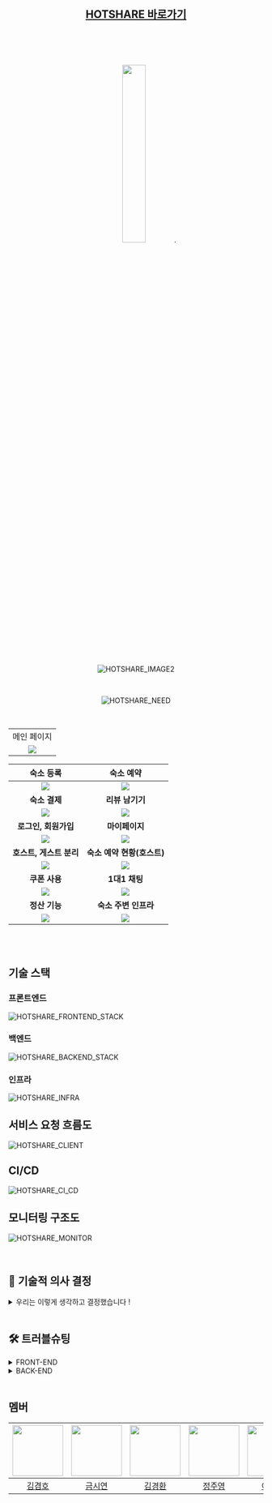 <div align="center">

## [HOTSHARE 바로가기](https://www.hotshare.me)

<br>
<br>
<br>
<br>

<img src="https://github.com/BES-HOTSIX/HOTSIX_BE/assets/96820952/07cbc2a5-b351-4104-b639-fbc556c6b315" width="30%">
.

![HOTSHARE_IMAGE2](https://github.com/BES-HOTSIX/HOTSIX_BE/assets/96820952/23e6638c-f27e-4793-92d1-5a4b6b79897d)

<br>

![HOTSHARE_NEED](https://github.com/BES-HOTSIX/HOTSIX_BE/assets/96820952/aed81452-2ca4-4258-bf72-88650c969bdd)

<br>

<table>
<tr >
<td align="center">
메인 페이지
</td>
</tr>
<tr>
<td align="center">
      <img src='https://github.com/BES-HOTSIX/HOTSIX_BE/assets/96820952/2f8ef39b-d7b3-400a-81fc-a8fe8682b03d'>
    </td>
</tr>
</table>

|                                                        숙소 등록                                                        |                                                         숙소 예약                                                         |
| :---------------------------------------------------------------------------------------------------------------------: | :---------------------------------------------------------------------------------------------------------------------: |
| <img src='https://github.com/BES-HOTSIX/HOTSIX_BE/assets/96820952/7571cfcc-d7d2-4279-8495-673caf4836b1'> | <img src='https://github.com/BES-HOTSIX/HOTSIX_BE/assets/96820952/4dfc2a2d-a128-4794-b833-42db81cd7b92'> |
|                                                     <b>숙소 결제</b>                                                      |                                                <b>리뷰 남기기</b>                                                |
| <img src='https://github.com/BES-HOTSIX/HOTSIX_BE/assets/96820952/10df2906-9dde-4ef1-b8cc-20d8d6df0517'> | <img src='https://github.com/BES-HOTSIX/HOTSIX_BE/assets/96820952/b2d28a96-45b6-4923-aab6-b33dbf93973d'> |
|                                                     <b>로그인, 회원가입</b>                                                      |                                                <b>마이페이지</b>                                                |
| <img src='https://github.com/BES-HOTSIX/HOTSIX_BE/assets/96820952/e83f7dc3-fb10-42a9-815b-ccea533df783'> | <img src='https://github.com/BES-HOTSIX/HOTSIX_BE/assets/96820952/7d2d8389-26e3-4c0e-911a-54c00e3f4aea'> |
|                                                     <b>호스트, 게스트 분리</b>                                                      |                                                <b>숙소 예약 현황(호스트)</b>                                                |
| <img src='https://github.com/BES-HOTSIX/HOTSIX_BE/assets/96820952/73ec9d4a-bb7c-48b2-870f-9c77af3995f6'> | <img src='https://github.com/BES-HOTSIX/HOTSIX_BE/assets/96820952/2b9b22ff-994c-4afe-8788-2aaf18c23330'> |
|                                                     <b>쿠폰 사용</b>                                                      |                                                <b>1대1 채팅</b>                                                |
| <img src='https://github.com/BES-HOTSIX/HOTSIX_BE/assets/96820952/188984c6-8154-4ab2-9ebe-b69b13e714e4'> | <img src='https://github.com/BES-HOTSIX/HOTSIX_BE/assets/96820952/e42a3a10-fbef-4dc1-bd5e-6002146fa0fa'> |
|                                                     <b>정산 기능</b>                                                      |                                                <b>숙소 주변 인프라</b>                                                |
| <img src='https://github.com/BES-HOTSIX/HOTSIX_BE/assets/96820952/fba8c0d9-ba6f-4341-9552-a3d9ff9f5b6f'> | <img src='https://github.com/BES-HOTSIX/HOTSIX_BE/assets/96820952/aa14d9b6-d23c-4b27-8596-f4ea656fd5cb'> |



<br/>



<br>

</div>

## 기술 스택

### 프론트엔드

![HOTSHARE_FRONTEND_STACK](https://github.com/BES-HOTSIX/HOTSIX_BE/assets/96820952/97e5323c-2a55-40b2-93cc-7f619fe5314b)

### 백엔드

![HOTSHARE_BACKEND_STACK](https://github.com/BES-HOTSIX/HOTSIX_BE/assets/96820952/81c19be7-6946-45a6-a055-5ace77c4fd7a)

### 인프라

![HOTSHARE_INFRA](https://github.com/BES-HOTSIX/HOTSIX_BE/assets/96820952/55205781-503d-4ed8-8d61-d5d4b720e227)

## 서비스 요청 흐름도

![HOTSHARE_CLIENT](https://github.com/BES-HOTSIX/HOTSIX_BE/assets/96820952/0f19c6e9-277a-45d7-b222-ab46548aa111)

## CI/CD

![HOTSHARE_CI_CD](https://github.com/BES-HOTSIX/HOTSIX_BE/assets/96820952/41add0f2-7967-4409-b3bc-d2c6bb4c6f7c)

## 모니터링 구조도

![HOTSHARE_MONITOR](https://github.com/BES-HOTSIX/HOTSIX_BE/assets/96820952/251a0f83-9c01-4466-b867-82c7ccf593b4)


<br/>

## 🤔️ 기술적 의사 결정
<details>
<summary>우리는 이렇게 생각하고 결정했습니다 !</summary>

| 요구 사항| 선택지                                                      |핵심 기술을 선택한 이유 및 근거|
|:---|:---------------------------------------------------------|:---|
| 배포 환경 모니터링(로그 추적, 서버 상태 확인) | - Loki, Prometheus, Grafana <br> - ELK Stack(Elasticsearch, Logstash, kibana) | - ElasticSearch는 모든 로그 데이터를 인덱싱하여 저장한다. 그렇기 때문에 많은 컴퓨터 자원은 필요로 하게 된다. 반면 Loki는 로그의 메타데이터(로그 레벨, 어플리케이션 이름, 호스트)에 대해서만 인덱싱을 하기 때문에 저장 공간을 절약할 수 있고, 관리를 단순하게 해준다. <br>  -  Prometheus는 시계열 데이터에 최적화 되어있어 시간의 흐름에 따른 서버 상태를 관찰, 분석, 예측하는데 용이하다. PromQL이를 쿼리 언어를 사용하는데 복잡한 시계열 분석을 쉽게 할 수 있게 해주고 시스템 성능 분석이나 트러블 슈팅에 유리하다. ELK Stack은 로그 데이터의 수집, 검색, 시각화에 특화되어있다. 그렇기 때문에 서버의 상태 분석을 위해서는 추가적인 툴을 사용하여야 하는 불편함이 있다. <br> - Grafana는 Loki와 Prometheus를 시각화 시켜주고 에러 로그 발생 시 슬랙으로 자동 알림이 가는 등의 기능이 있어 서버에 문제가 생겼을 경우 신속하고 유연하게 대처가 가능하다.|
| 숙소 등록과 예약 단계에서 입력된 정보의 상태를 유지하여 데이터의 재사용성 보장 | - Recoil<br>- Redux<br>- Context API<br>- Zustand     | - Recoil은 React의 훅 기반 설계와 잘 통합되어 있다. 또 상태 관련 로직을 재사용할 수 있는 방식으로 구성할 수 있어서 코드의 모듈성과 재사용성을 높여준다. 컴포넌트가 필요로 하는 최소한의 상태 변경만을 감지하여 불필요한 렌더링을 줄이므로 성능 유지에 도움이 된다. <br> - Redux는 상태를 관리하는 강력한 도구이지만, 설정이 복잡하고 보일러플레이트 코드가 많다. 비동기 로직 처리를 위한 추가 미들웨어 사용이 필요하다. <br> - Context API는 React에 내장되어 있어 추가 라이브러리 없이 사용할 수 있지만, 복잡한 상태 관리 로직이나 비동기 작업을 처리하기에 한계가 있다.<br> - Zustand 설정이 쉬운 라이브러리로 간단한 상태 관리에 적합하다. 훅 기반의 인터페이스를 제공한다는 점에서 Recoil과 비슷하지만, Recoil이 React와의 통합과 상태 간 의존성 관리에서 더 강력한 기능을 제공한다. <br> |
| oauth2 로그인, 결제 기능 구현을 위한 외부 api http 요청 | - WebClient <br> - RestTemplate   | - RestTemplate 는 동기 처리만 가능하지만 WebClient 는 동기 처리와 비동기 처리 둘 다 가능하여 보다 유연한 설계가 가능하다 <br> - RestTemplate이 deprecated 될 예정이라는 얘기가 있다 <br> - 현재 수행하고 있는 프로젝트에선 문제가 없지만 향후 이용자가 많은 서버를 처리해야 할 경우 WebClient 의 비동기 방식이 필요해질 수 있다 |
| API 문서 자동화를 위한 라이브러리 |  - Swagger | - 개발자가 개발한 REST API 서비스를 편리하게 문서화 해주고 편리하게 API를 호출하고 테스트 할 수 있다 <br> - 의존성 추가와 코드 몇줄만으로 API 문서 자동화를 할 수 있고, 커스텀이 가능하다 |
| 데이터의 저장 및 관리 | MYSQL  |- 프로젝트가 대용량 및 분산 환경, 효율적인 분석 및 집계작업이 큰 비중을 차지하지 않아서 RDB, NoSQL, Graph Database, Columnar Database 등 다양한 데이터베이스 중 관계형DB를 선택했습니다. <br> - 관계형 데이터베이스에도 MySQL, PostgreSQL, MariaDB 등 다양한 종류가 있는데 이중 안정성과 신뢰성, 확장성이 높고 스프링부트와의 통합 원활한 MySQL을 선택했습니다. <br>  - PostgreSQL은 MySQL과 비교하여 고급 기능과 높은 데이터 무결성과 안정성을 제공하지만 설정이 복잡한 단점이 있습니다. <br> - 마리아디비는 MySQL의 포크로 시작되었지만, MySQL에 비해 커뮤니티 규모가 작다는 단점이 있습니다. |
| 서버 데이터와의 동기화 및 업데이트 |  Tanstack Query | - 데이터 fetching 요청이 있을 때, 이에 대한 loading, error, success 상태를 바로 얻을 수 있다. <br> - 동일한 네트워크 요청이 발생시, 저장된 값을 재사용하여 불필요한 네트워크 요청을 막을 수 있다.  |
|1:1 실시간 채팅 기능 구현|- 순수 WebSocket API<br>- Socket.io<br>- STOMP 및 SockJS|- 순수 WebSocket API는 저수준 API로 높은 성능을 제공하지만, 브라우저 호환성 및 개발의 복잡성이 문제될 수 있다.<br>- Socket.io는 자체 프로토콜과 고수준 API를 제공하여 개발을 단순화하지만, 특정 플랫폼에 종속될 수 있다.<br>- STOMP 및 SockJS는 학습 곡선이 있지만, WebSocket을 지원하지 않는 브라우저에서도 사용할 수 있는 환경을 제공하며 복잡한 실시간 애플리케이션의 개발을 단순화한다. 또 다양한 언어 및 프레임워크에서 지원되어 다양한 환경에서의 개발 및 통합이 용이하다.|
| 대용량 데이터(정산) 처리 |- Spring Batch | - 하드웨어적인 문제를 제외하고는 사용자의 개입 없이 실행될 수 있다. <br> - 문제가 발생할 경우 Batch 내부적으로 기록해주기 때문에 추후 문제가 발생하여도 적절한 조치를 할 수 있다. <br> - 작업에 실패할 경우 성공한 작업물들을 제외하고 완수하지 못한 작업물들에 대해서만 작업을 재개할 수 있다. |
| 일정 주기마다 작업 반복 |- Spring Quartz<br>- Spring Scheduler | - Spring Quartz 의 경우 Clustering 과 실패에 대한 후처리 기능 등 여러가지 기능들을 제공하기 때문에 보다 섬세한 스케줄링이 가능하지만 현재 HotShare에서 필요한 정산 기능은 섬세함을 요하지 않는다. <br> - Spring Quartz 와는 다르게 Spring Scheduler 의 경우 별도의 의존성 추가 없이 사용할 수 있다. <br> - 섬세한 스케줄링이 어려운 대신 진입 장벽이 낮은 Spring Scheduler를 선택하였다.|

</details>

<br/>

## 🛠️ 트러블슈팅

<details>

<summary>FRONT-END</summary>

### AccesToken 만료 시 생기는 문제

|진행 순서| 내용|
|:---|:---|
|😱 문제 &nbsp;&nbsp;&nbsp;&nbsp;&nbsp;&nbsp;&nbsp;&nbsp;&nbsp;&nbsp;&nbsp;&nbsp;&nbsp;&nbsp;|AccessToken 만료가 되면 새로운 AccessToken을 발급받아서 재요청을 보내는 것까지는 정상적으로 작동하는 것을 확인하였다. 근데 저희가 등록, 수정, 삭제 등과 같은 인증이 필요한 요청의 경우 한번 AccessToken 만료로 인해 실패를 한번 하고 새로운 AccessToken을 발급받아서 재요청을 보내기 때문에 처음 실패한 요청으로 인해 Tanstack Query의 useMutation안에 있는 onError에 있는 로직을 수행하게 된다. 그 과정에서 백엔드 서버에 정상적으로 요청이 됐음에도 불구하고 요청이 실패했다는 토스트 메세지와 관련 로직들이 수행되는 문제가 생김. 현재 AccessToken의 만료 기간은 30분으로 설정해놓았기 때문에 30분마다 이런 문제가 발생을 하게 됨.|
|🤔 원인|AccessToken 만료 기한이 30분으로 설정해놓았고 본래의 요청이 AccessToken 만료로 인해 한번 실패한 후 AccessToken을 재발급 받는 요청을 보내고 재요청을 하기 때문.  |
|😭 시도|Axios 인터셉터를 사용했기 때문에 백엔드 서버에 요청을 보내거나 응답을 받을 때 인터셉터에서 처리하는 부분이 많았다. 인터셉터에 대한 이해가 부족한 것 같아 일단 Axios 인터셉터에 대해 공부하였다. 그리고 서버에서 전역적으로 처리하는 예외에 대해서도 공부하니 어떻게 문제를 해결해야 할 지 감이 왔다.   |
|😄 해결|useMutation의 onError 함수를 자세히 살펴보면 우선 const { statusCode, code } = err ?? {} 이렇게 해서 axios interceptor에서 던진 error에서  statusCode와 code를 가져온다. (?? {} 를 포함시킨 이유는 err가 거의 대부분의 경우 null이나 undefined일리는 없지만 가끔 그런 경우가 있다고 한다. 그래서 ?? {} 를 붙여주었다.) 그럼 statusCode에는 400 BadRequest와 같은 http 상태코드가 들어가고 code에는 Spring 에서 예외 처리를 해준 code가 들어간다. if문을 살펴보면 http 상태코드가 400이고 code가 Spring에서 정의해놓았던 accessToken이 만료되었을때의 code와 일치하면 실행되도록 되어있다. 이 경우에는 실패 로직이 아닌 성공 로직을 수행할 수 있도록 바꿔서 문제를 해결했다. 이 외의 경우에는 error가 발생한 것이므로 else문을 써서 실패 로직을 수행한다. |


### 결제하기 전 예약 정보를 저장한 임시 예약 데이터의 ID를 전역 상태로 관리

|진행 순서| 내용|
|:---|:---|
| 😱 문제 &nbsp;&nbsp;&nbsp;&nbsp;&nbsp;&nbsp;&nbsp;&nbsp;&nbsp;&nbsp;&nbsp;&nbsp;&nbsp;&nbsp;|예약 페이지에서 예약 버튼을 눌러 결제 페이지로 넘어갔을 때 임시 예약 데이터가 생성됨. 결제 페이지에서 뒤로가기 혹은 다른 페이지로 이동하고 다시 예약을 시도하면 또 새로운 임시 예약 데이터가 생성되어 불필요한 데이터가 쌓임|
|🤔 원인|결제 페이지에서 예약 데이터의 id가 필요해서 미리 예약 데이터를 생성하는데 결제까지 완료되지 않은 데이터에 대해 따로 처리하지 않음|
|😭 시도| Recoil을 이용해서 생성된 임시 예약 데이터의 상태 관리를 하고자 함 |
|😄 해결|Recoil을 사용하여 클라이언트 측에서 세션스토리지를 활용해 임시 예약 데이터의 ID를 전역 상태로 관리하게 구현했다. 숙소 예약 페이지에서 결제 페이지로 넘어갈 때, 임시로 생성된 예약 데이터의 ID가 reserveIdState에 저장된다. 저장된 ID를 이용하여 사용자가 결제를 완료하지 않고 다른 페이지로 이동했다가 다시 예약을 시도할 경우, 기존의 임시 예약 데이터를 재사용할 수 있다. Recoil의 atom을 사용하여 상태를 정의하고, useRecoilState 훅을 통해 해당 상태를 컴포넌트에서 읽고 쓸 수 있게 했으며, recoilPersist로 상태를 영속화하여 페이지를 새로고침해도 유지되도록 했다.|

### Input, Checkbox 연동

|진행 순서| 내용|
|:---|:---|
| 😱 문제 &nbsp;&nbsp;&nbsp;&nbsp;&nbsp;&nbsp;&nbsp;&nbsp;&nbsp;&nbsp;&nbsp;&nbsp;&nbsp;&nbsp;|가격을 설정하는 input 을 설정할 때 체크할 경우 최대금액을 입력해주는 checkbox를 추가하려고 했다. 이때 체크할 경우 동적으로 지정된 최대 금액을 입력해주지만 체크를 해제를 할 경우엔 최대 금액으로 유지되었다.|
|🤔 원인|체크 했을 경우의 로직과 별개로 체크를 해제했을 경우의 로직이 따로 필요하다|
|😭 시도| useState 를 활용하여 체크할 경우 기존의 최대 금액 설정 동작은 그대로 유지하면서도 추가로 체크 이전의 값을 저장하는 동작을 추가 |
|😄 해결|체크를 해제할 경우엔 저장했던 값을 현재 금액으로 설정함으로써 해결하였다. 이로써 사용자는 체크할 경우 최대 금액을, 체크를 해제할 경우엔 체크하기 전의 금액을 설정할 수 있다. |

### 페이지네이션 컴포넌트 리렌더링 문제

|진행 순서| 내용|
|:---|:---|
| 😱 문제 &nbsp;&nbsp;&nbsp;&nbsp;&nbsp;&nbsp;&nbsp;&nbsp;&nbsp;&nbsp;&nbsp;&nbsp;&nbsp;&nbsp;|페이지네이션을 구현할때 페이지를 이동할시 페이지네이션 컴포넌트도 리렌더링이 발생.|
|🤔 원인|페이지를 이동할때마다 response 값이 새로 받아와지면서 response 내부의 totalpage 값을 사용하는 페이지네이션 컴포넌트도 리렌더링 됨|
|😭 시도| usememo를 통해 totalpage값이 바뀌지 않는다면 리렌더링하지 않도록 변경, 하지만 usequery를 통해 데이터를 불러오는 과정에서 기존 데이터에 변경 사항이 발생하기때문에 해결되지 않음 |
|😄 해결| useMemo와 useQuery의 keepPreviousData 옵션을 동시에 활용하여 이전 데이터를 유지하도록 설정했습니다. 이렇게 하면 useQuery가 새로운 데이터를 불러오면서 이전 데이터를 유지할 수 있어, 페이지 이동 시에도 컴포넌트의 리렌더링을 최소화할 수 있었습니다. |

### 전체 리뷰 불러오기

|진행 순서| 내용|
|:---|:---|
| 😱 문제 &nbsp;&nbsp;&nbsp;&nbsp;&nbsp;&nbsp;&nbsp;&nbsp;&nbsp;| 전체 리뷰 목록을 불러오는 도중에 "TypeError: allReviews.map is not a function" 에러가 발생|
|🤔 원인| 리뷰 목록이 로드되기 전에 컴포넌트에서 allReviews를 매핑하려고 시도하고 있어서 발생 |
|😭 시도| Array.isArray(recentReviews)로 배열인지 확인, allReviews가 로드된 후에 매핑하도록 하기 위해 useEffect를 사용하여 비동기 처리를 추가 |
|😄 해결| useEffect를 이용하여 데이터 로드가 완료된 후에 매핑하도록 수정 |


### 멀티파트 요청 관련

|진행 순서| 내용|
|:---|:---|
| 😱 문제 &nbsp;&nbsp;&nbsp;&nbsp;&nbsp;&nbsp;&nbsp;&nbsp;&nbsp;| 이미지와 string 타입을 하나의 폼으로 묶어서 요청할 때 오류 발생.|
|🤔 원인| 이미지와 string 타입을 함께 백엔드에 요청을 보낼 때 multipart/form-data 형식을 사용하지 않았기 때문에 발생 |
|😭 시도| string 데이터만 보내고 이미지를 따로 보내는 방식 시도. |
|😄 해결|이미지를 외부 서비스를 이용하여 올리고 url을 받아서 string 타입으로 변경 후 요청하는 방식으로 해결. |


</details>

<details>

<summary>BACK-END</summary>

### 예약 페이지 날짜 선택 시 예약되어 있는 날짜는 선택 불가능

|진행 순서| 내용|
|:---|:---|
| 😱 문제 &nbsp;&nbsp;&nbsp;&nbsp;&nbsp;&nbsp;&nbsp;&nbsp;&nbsp;&nbsp;&nbsp;&nbsp;&nbsp;&nbsp;| 예약 페이지에서 이미 예약되어 있는 날짜는 선택이 불가능해야 하고, 날짜 선택 시 체크인 날짜와 체크아웃 날짜는 동일하게 선택되면 안 된다. 그런데 비활성화 된 날짜 사이에 하루만 예약되어 있지 않은 날짜가 있는 경우, 그 날짜가 체크인 날짜로 선택 가능해지면서 체크아웃 날짜가 예약이 불가능한 그 다음날로 선택되었다.|
|🤔 원인| 초기의 체크아웃 날짜를 무조건 체크인 날짜의 다음 날로 지정했다. 사용자가 날짜를 선택하지 않으면 비활성화 시키는 날짜 목록에 들어있는 날짜도 선택된 것처럼 변수에 값이 들어가고 있었다.|
|😭 시도|애초에 예약되어 있는 날짜 목록을 보낼 때, 중간에 하루만 선택 가능한 날짜가 있으면 그 날짜도 목록에 포함시켜서 비활성화 시키고자 했다.  |
|😄 해결|예약 내역 테이블에서 해당 숙소로 예약되어 있는 모든 데이터를 불러와서 체크인/체크아웃 날짜를 현재 날짜와 비교했다. 현재 날짜부터 그 이후의 날짜들 중 체크인 날짜부터 체크아웃 날짜 사이의 모든 날짜를 리스트에 추가했다. 날짜 리스트를 정렬한 뒤, 연속되지 않는 날짜가 나올 때 그 간격을 식별해서 간격이 하루인 경우 그 날짜도 리스트에 추가했다. 이렇게 예약 기능에서 체크인 날짜와 체크아웃 날짜가 동일할 수 없다는 것을 고려하여 예약이 불가능한 날짜 사이에 선택이 가능한 날짜가 하루만 들어있는 경우가 생기는 것을 배제했더니 날짜 선택 로직 구현이 간단해졌다.|


### 스웨거 API 테스트 쿠키 생성 문제

|진행 순서| 내용|
|:---|:---|
| 😱 문제 &nbsp;&nbsp;&nbsp;&nbsp;&nbsp;&nbsp;&nbsp;&nbsp;&nbsp;&nbsp;&nbsp;&nbsp;&nbsp;&nbsp;| 스웨거 환경을 구성하면서 Refresh Token이 필요한 API 테스트 도중 쿠키가 안넘어가는 문제가 생김|
|🤔 원인 | Spring boot 에서 보내는 Cookie의 도메인 설정(127.0.0.1)이 스웨거 URL(localhost)의 도메인과 맞지 않아 스웨거 URL에서 쿠키 생성이 되지 않음|
|😭 시도| - 스웨거에서 로그인 API를 통해 쿠키를 받아옴, 하지만 결국 Spring boot 에서 쿠키에 설정된 도메인이 스웨거 URL과 다르기때문에 쿠키 생성이 안됨<br> - 스웨거에서 직접 쿠키값을 헤더에 설정해서 API 요청함, 이 경우 스웨거 공식 문서에서 스웨거에서 쿠키를 직접 헤더에 포함시키는건 지원이 안된다고 확인|
|😄 해결| Spring boot의 설정 파일에서 Cookie의 도메인을 localhost로 변경하여 해결  |

### 잘못된 provider 응답

|진행 순서| 내용|
|:---|:---|
| 😱 문제 &nbsp;&nbsp;&nbsp;&nbsp;&nbsp;&nbsp;&nbsp;&nbsp;&nbsp;&nbsp;&nbsp;&nbsp;&nbsp;&nbsp;| 클라이언트가 OAuthLogin 엔드포인트를 통해 잘못된 provider 를 제공하는 경우에도 200으로 응답|
|🤔 원인|OAuthLogin 메소드에서는 제공된 provider에 따라 다른 동작을 수행하도록 구현되어 있지만, 잘못된 provider에 대한 처리가 없어서 잘못된 provider가 제공될 경우에도 기본적으로 성공 상태 코드(200)가 반환됨|
|😭 시도|잘못된 provider에 대해서는 HTTP 응답 코드를 400으로 변경  |
|😄 해결|OAuthLogin 메소드에서는 provider가 유효한지 먼저 확인하고 잘못된 provider를 사용할 경우 400 Bad Request를 클라이언트에게 반환하여 오류 해결 가능 |



### WebClient 비동기 환경 내 Transactional 작업 이슈

|진행 순서| 내용|
|:---|:---|
| 😱 문제 &nbsp;&nbsp;&nbsp;&nbsp;&nbsp;&nbsp;&nbsp;&nbsp;&nbsp;&nbsp;&nbsp;&nbsp;&nbsp;&nbsp;| WebClient 를 사용할 경우 CRUD 중 Create 와 Read 에는 문제가 없지만 Update 와 Delete 가 처리되지 않았다.|
|🤔 원인| WebClient 는 비동기를 지원한다. JPA 의 더티체킹은 스레드에 트랜잭션을 할당하고 해당 트랜잭션이 끝나는 시저멩 변화가 있는 모든 엔티티 객체를 데이터베이스에 자동으로 반영해주는데 비동기를 사용할 경우 별도의 스레드를 사용하기 때문에 영속성 컨텍스트의 더티체킹이 적용되지 않는다|
|😭 시도| 생성이나 조회 작업의 경우 WebClient 의 비동기 작업 흐름에 두고 수정과 삭제 작업은 따로 분리하여 수행시키도록 코드를 분리 <br> 하지만 WebClient 흐름 내에서 생성된 값을 사용하지 못할 경우 수행할 수 없는 작업들에서 문제가 잔재|
|😄 해결| block() 메소드를 사용하여 비동기 흐름을 끊고 응답값을 가져와 직접 활용|


### Review 엔티티 필드에 값이 저장되지 않는 문제

|진행 순서| 내용|
|:---|:---|
| 😱 문제 &nbsp;&nbsp;&nbsp;&nbsp;&nbsp;&nbsp;&nbsp;&nbsp;|리뷰 등록 시 rating 값이 항상 null로 저장되는 문제|
|🤔 원인|ReviewService에서 계산된 값이 rating 필드에 저장되지 않음 |
|😭 시도| getRating 메서드를 수정해서 ReviewRequestDTO 클래스에서 계산된 값이 rating 필드에 저장되도록 변경 |
|😄 해결|ReviewService의 addReview 메서드에서 ReviewRequestDTO에서 rating 값을 가져와서 review 객체 생성 시에 설정하도록 수정 |

### 숙소 등록 Swagger 테스트 시 문제 발생 

|진행 순서| 내용|
|:---|:---|
| 😱 문제 &nbsp;&nbsp;&nbsp;&nbsp;&nbsp;&nbsp;&nbsp;&nbsp;&nbsp;&nbsp;&nbsp;&nbsp;&nbsp;&nbsp;| 숙소 등록 시 숙소의 정보와 사진을 함께 받아야 해서 서버에 http 요청 헤더에 mutipart/form-data를 붙이고 숙소 정보는 application/json 그리고 사진을  mutipart/form-data  헤더로 요청을 보내 인자에 값을 넣을 때 각각의 스프링 컨버터로 역직렬화 하여 서비스 로직을 통해 저장하는 형태였다. 하지만 스웨거에서 인자들에 붙어있는 어노테이션이나 메서드 레벨에 붙어있는 어노테이션으로 자동화를 해주면 테스트 시   역직렬화가 되지 않는 오류가 발생.|
|🤔 원인|스웨거가 메서드 인자들에 붙어있는 어노테이션이나 메서드 레벨에 있는 어노테이션을 보고 자동으로 api 문서를 만들어주지만 추가 설정을 해주지 않으면 테스트에 번번히 실패. |
|😭 시도| 스웨거에서도 http요청을 mutipart/form-data로 보내고 숙소 정보, 사진 파일을 각각 application/json, mutipart/form-data로 요청해 역직렬화가 가능하게 만드는 설정들을 계속 찾아보았다.   |
|😄 해결|@Schema(type = "string", format = "binary"))를 숙소 정보 DTO 앞에 붙여주면 숙소 정보 또한 json 형식의 파일을 첨부할 수 있게 되고 사진, 숙소 정보가 각각 역직렬화 되어 테스트를 실행할 수 있었다. |

### Test 환경에서 AOP를 활용한 인증 기능 오작동

|진행 순서| 내용|
|:---|:---|
| 😱 문제 &nbsp;&nbsp;&nbsp;&nbsp;&nbsp;&nbsp;&nbsp;&nbsp;&nbsp;&nbsp;&nbsp;&nbsp;&nbsp;&nbsp;| Controller 에 대한 테스트 코드를 작성 중 로그인 인증을 위한 기능을 활성화하지 않았음에도 에러를 반환하지 않는 문제 발생|
|🤔 원인| HotShare 는 MemberOnlyChecker 라는 AOP 클래스를 통해 현재 요청이 권한을 가지는지 확인하고 있지만 테스트 환경에선 해당 클래스가 작동하지 않음|
|😭 시도| @Import 어노테이션을 통해 MemberOnlyChecker 를 직접 주입시켜보고 관련한 클래스들을 모두 찾아서 직접 주입시켜보았지만 해결되지 않았다.|
|😄 해결| @EnableAspectJAutoProxy 어노테이션을 테스트 클래스에 달아줌으로써 해결할 수 있었다. @EnableAspectJAutoProxy 설정은 개발 환경에서는 기본값으로 설정되어있지만 테스트 환경에선 기본값으로 설정되어있지 않기 때문에 따로 설정을 해줘야 했다. 추가로 MemberOnlyChecker 를 @Import 어노테이션을 통해 주입해줌으로써 로그인 인증 기능을 활성화할 수 있었다.|

</details>

<br/>





## 멤버
|<img src="https://github.com/BES-HOTSIX/HOTSIX_BE/assets/96820952/c601a2f4-db66-40d3-8d7d-079ee1f9bee1" width="100" height="100">|<img src ="https://github.com/BES-HOTSIX/HOTSIX_BE/assets/96820952/ea331acd-c248-45a3-844d-289e2ce3b0d3" width="100" height="100">|<img src ="https://github.com/BES-HOTSIX/HOTSIX_BE/assets/96820952/21b246bc-6147-4eb8-bd9a-e3843608fb00" width="100" height="100">|<img src="https://github.com/BES-HOTSIX/HOTSIX_BE/assets/96820952/fce2229f-8811-4bfa-80a2-a6f3423f2739" width="100" height="100">|<img src ="https://github.com/BES-HOTSIX/HOTSIX_BE/assets/96820952/b0e7f298-8889-4287-b009-268546f0f24d" width="100" height="100">|<img src ="https://github.com/BES-HOTSIX/HOTSIX_BE/assets/96820952/41fd57fc-abc5-4fdc-ba3b-b0606269da15" width="100" height="100">
|:-:|:-:|:-:|:-:|:-:|:-:|
|[김겸호](https://github.com/js030)|[금시연](https://github.com/jkeum-dev)|[김경환](https://github.com/hagd0520)|[정주영](https://github.com/git990412)|[이유현](https://github.com/leeyuhyun0104)|[배현준](https://github.com/bhj2bb)|

<br>
<br>




